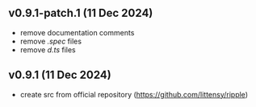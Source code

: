 ## v0.9.1-patch.1 (11 Dec 2024)
- remove documentation comments
- remove *.spec* files 
- remove *d.ts* files

## v0.9.1 (11 Dec 2024)
- create src from official repository (https://github.com/littensy/ripple)